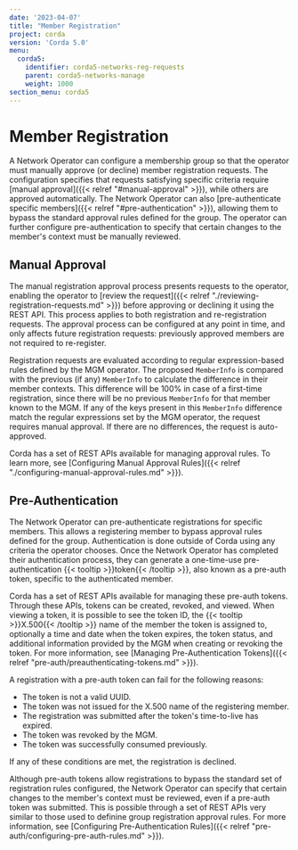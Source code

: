 ```yaml
---
date: '2023-04-07'
title: "Member Registration"
project: corda
version: 'Corda 5.0'
menu:
  corda5:
    identifier: corda5-networks-reg-requests
    parent: corda5-networks-manage
    weight: 1000
section_menu: corda5
---
```

# Member Registration

A Network Operator can configure a membership group so that the operator must manually approve (or decline) member registration requests.
The configuration specifies that requests satisfying specific criteria require [manual approval]({{< relref "#manual-approval" >}}), while others are approved automatically.
The Network Operator can also [pre-authenticate specific members]({{< relref "#pre-authentication" >}}), allowing them to bypass the standard approval rules defined for the group.
The operator can further configure pre-authentication to specify that certain changes to the member's context must be manually reviewed.

## Manual Approval

The manual registration approval process presents requests to the operator, enabling the operator to [review the request]({{< relref "./reviewing-registration-requests.md" >}}) before approving or declining it using the REST API.
This process applies to both registration and re-registration requests.
The approval process can be configured at any point in time, and only affects future registration requests: previously approved members are not required to re-register.

Registration requests are evaluated according to regular expression-based rules defined by the MGM operator.
The proposed `MemberInfo` is compared with the previous (if any) `MemberInfo` to calculate the difference in their member contexts.
This difference will be 100% in case of a first-time registration, since there will be no previous `MemberInfo` for that member known to the MGM.
If any of the keys present in this `MemberInfo` difference match the regular expressions set by the MGM operator, the request requires manual approval.
If there are no differences, the request is auto-approved.

Corda has a set of REST APIs available for managing approval rules. To learn more, see [Configuring Manual Approval Rules]({{< relref "./configuring-manual-approval-rules.md" >}}).

## Pre-Authentication

The Network Operator can pre-authenticate registrations for specific members. This allows a registering member to bypass approval rules defined for the group. Authentication is done outside of Corda using any criteria the operator chooses. Once the Network Operator has completed their authentication process, they can generate a one-time-use pre-authentication {{< tooltip >}}token{{< /tooltip >}}, also known as a pre-auth token, specific to the authenticated member.

Corda has a set of REST APIs available for managing these pre-auth tokens. Through these APIs, tokens can be created, revoked, and viewed. When viewing a token, it is possible to see the token ID, the {{< tooltip >}}X.500{{< /tooltip >}} name of the member the token is assigned to, optionally a time and date when the token expires, the token status, and additional information provided by the MGM when creating or revoking the token. For more information, see [Managing Pre-Authentication Tokens]({{< relref "pre-auth/preauthenticating-tokens.md" >}}).

A registration with a pre-auth token can fail for the following reasons:
* The token is not a valid UUID.
* The token was not issued for the X.500 name of the registering member.
* The registration was submitted after the token's time-to-live has expired.
* The token was revoked by the MGM.
* The token was successfully consumed previously.

If any of these conditions are met, the registration is declined.

Although pre-auth tokens allow registrations to bypass the standard set of registration rules configured, the Network Operator can specify that certain changes to the member's context must be reviewed, even if a pre-auth token was submitted. This is possible through a set of REST APIs very similar to those used to definine group registration approval rules. For more information, see [Configuring Pre-Authentication Rules]({{< relref "pre-auth/configuring-pre-auth-rules.md" >}}).
